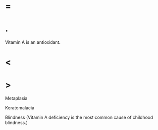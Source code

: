 # =

# .

Vitamin A is an antioxidant.

# <

# >

Metaplasia

Keratomalacia

Blindness (Vitamin A deficiency is the most common cause of childhood blindness.)
